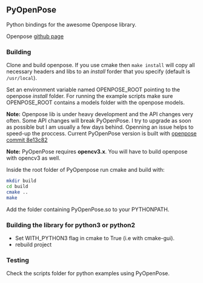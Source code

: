 ## PyOpenPose

Python bindings for the awesome Openpose library. 

Openpose [github page](https://github.com/CMU-Perceptual-Computing-Lab/openpose)


### Building

Clone and build openpose. If you use cmake then ```make install``` will copy 
all necessary headers and libs to an _install_ forder that you specify (default is ```/usr/local```). 

Set an environment variable named OPENPOSE_ROOT pointing to the openpose _install_ folder.
For running the example scripts make sure OPENPOSE_ROOT contains a models folder with the openpose models.

__Note:__ Openpose lib is under heavy development and the API changes very often. 
Some API changes will break PyOpenPose. I try to upgrade as soon as possible but I am usually a few days behind. 
Openning an issue helps to speed-up the proccess. 
Current PyOpenPose version is built with [openpose commit 8e13c82](https://github.com/CMU-Perceptual-Computing-Lab/openpose/commit/8e13c82ac27a42dd532675155d490ce835027e97)

__Note:__ PyOpenPose requires __opencv3.x__. You will have to build openpose with opencv3 as well.

Inside the root folder of PyOpenpose run cmake and build with:

```bash
mkdir build
cd build
cmake ..
make
```

Add the folder containing PyOpenPose.so to your PYTHONPATH.

### Building the library for python3 or python2

 - Set WITH_PYTHON3 flag in cmake to True (i.e with cmake-gui).
 - rebuild project

### Testing

Check the scripts folder for python examples using PyOpenPose.
